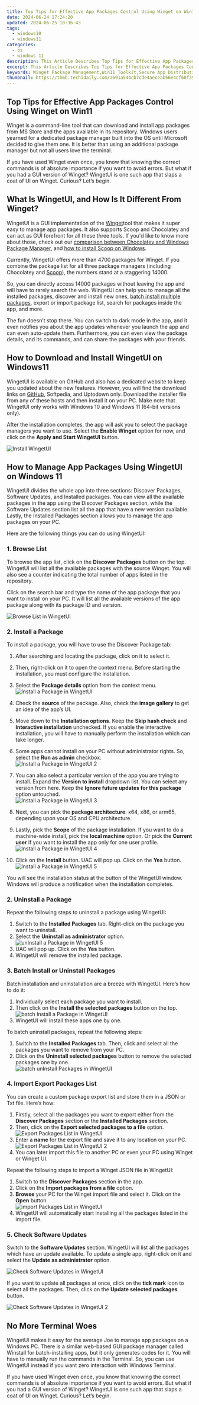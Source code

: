 ```yaml
---
title: Top Tips for Effective App Packages Control Using Winget on Win11
date: 2024-06-24 17:24:20
updated: 2024-06-25 10:36:43
tags:
  - windows10
  - windows11
categories:
  - os
  - windows 11
description: This Article Describes Top Tips for Effective App Packages Control Using Winget on Win11
excerpt: This Article Describes Top Tips for Effective App Packages Control Using Winget on Win11
keywords: Winget Package Management,Win11 Toolkit,Secure App Distribution,Efficient Wings Update,Win11 Package Optimization,Controlled Software Deploy,Winget on Windows 11
thumbnail: https://thmb.techidaily.com/a691a544cb7cde4aeceab56e4cf68f393a99f1feb2da71ac3ca94b7300f4d4b3.jpg
---
```


## Top Tips for Effective App Packages Control Using Winget on Win11

 Winget is a command-line tool that can download and install app packages from MS Store and the apps available in its repository. Windows users yearned for a dedicated package manager built into the OS until Microsoft decided to give them one. It is better than using an additional package manager but not all users love the terminal.

 If you have used Winget even once, you know that knowing the correct commands is of absolute importance if you want to avoid errors. But what if you had a GUI version of Winget? WingetUI is one such app that slaps a coat of UI on Winget. Curious? Let’s begin.

## What Is WingetUI, and How Is It Different From Winget?

 WingetUI is a GUI implementation of the [Winget](https://www.makeuseof.com/how-to-download-install-and-use-the-windows-package-manager-winget/)tool that makes it super easy to manage app packages. It also supports Scoop and Chocolatey and can act as GUI forefront for all these three tools. If you'd like to know more about those, check out our [comparison between Chocolatey and Windows Package Manager](https://www.makeuseof.com/chocolatey-vs-windows-package-manager/), and [how to install Scoop on Windows](https://www.makeuseof.com/windows-install-scoop/).

 Currently, WingetUI offers more than 4700 packages for Winget. If you combine the package list for all three package managers (including Chocolatey and [Scoop](https://www.makeuseof.com/windows-install-scoop/)), the numbers stand at a staggering 14000\.

 So, you can directly access 14000 packages without leaving the app and will have to rarely search the web. WingetUI can help you to manage all the installed packages, discover and install new ones, [batch install multiple packages](https://www.makeuseof.com/export-import-apps-winget-in-windows-11/), export or import package list, search for packages inside the app, and more.

 The fun doesn’t stop there. You can switch to dark mode in the app, and it even notifies you about the app updates whenever you launch the app and can even auto-update them. Furthermore, you can even view the package details, and its commands, and can share the packages with your friends.

## How to Download and Install WingetUI on Windows11

 WingetUI is available on GitHub and also has a dedicated website to keep you updated about the new features. However, you will find the download links on [GitHub](https://github.com/marticliment/WingetUI/releases/latest), Softpedia, and Uptodown only. Download the installer file from any of these hosts and then install it on your PC. Make note that WingetUI only works with Windows 10 and Windows 11 (64-bit versions only).

 After the installation completes, the app will ask you to select the package managers you want to use. Select the **Enable Winget** option for now, and click on the **Apply and Start WingetUI** button.

![Install WingetUI](https://static1.makeuseofimages.com/wordpress/wp-content/uploads/2023/06/install-wingetui.jpg)

## How to Manage App Packages Using WingetUI on Windows 11

 WingetUI divides the whole app into three sections: Discover Packages, Software Updates, and Installed packages. You can view all the available packages in the app using the Discover Packages section, while the Software Updates section list all the app that have a new version available. Lastly, the Installed Packages section allows you to manage the app packages on your PC.

 Here are the following things you can do using WingetUI:

### 1\. Browse List

 To browse the app list, click on the **Discover Packages** button on the top. WingetUI will list all the available packages with the source Winget. You will also see a counter indicating the total number of apps listed in the repository.

 Click on the search bar and type the name of the app package that you want to install on your PC. It will list all the available versions of the app package along with its package ID and version.

![Browse List in WingetUI](https://static1.makeuseofimages.com/wordpress/wp-content/uploads/2023/06/browse-list-in-wingetui.jpg)

### 2\. Install a Package

 To install a package, you will have to use the Discover Package tab:

1. After searching and locating the package, click on it to select it.
2. Then, right-click on it to open the context menu. Before starting the installation, you must configure the installation.
3. Select the **Package details** option from the context menu.  
![Install a Package in WingetUI](https://static1.makeuseofimages.com/wordpress/wp-content/uploads/2023/06/install-a-package-in-wingetui.jpg)
4. Check the **source** of the package. Also, check the **image gallery** to get an idea of the app’s UI.
5. Move down to the **Installation options**. Keep the **Skip hash check** and **Interactive installation** unchecked. If you enable the interactive installation, you will have to manually perform the installation which can take longer.

1. Some apps cannot install on your PC without administrator rights. So, select the **Run as admin** checkbox.  
![Install a Package in WingetUI 2](https://static1.makeuseofimages.com/wordpress/wp-content/uploads/2023/06/install-a-package-in-wingetui-2.jpg)
2. You can also select a particular version of the app you are trying to install. Expand the **Version to install** dropdown list. You can select any version from here. Keep the **Ignore future updates for this package** option untouched.  
![Install a Package in WingetUI 3](https://static1.makeuseofimages.com/wordpress/wp-content/uploads/2023/06/install-a-package-in-wingetui-3.jpg)
3. Next, you can pick the **package architecture**: x64, x86, or arm65, depending upon your OS and CPU architecture.
4. Lastly, pick the **Scope** of the package installation. If you want to do a machine-wide install, pick the **local machine** option. Or pick the **Current user** if you want to install the app only for one user profile.  
![Install a Package in WingetUI 4](https://static1.makeuseofimages.com/wordpress/wp-content/uploads/2023/06/install-a-package-in-wingetui-4.jpg)
5. Click on the **Install** button. UAC will pop up. Click on the **Yes** button.  
![Install a Package in WingetUI 5](https://static1.makeuseofimages.com/wordpress/wp-content/uploads/2023/06/install-a-package-in-wingetui-5.jpg)

 You will see the installation status at the button of the WingetUI window. Windows will produce a notification when the installation completes.

### 2\. Uninstall a Package

 Repeat the following steps to uninstall a package using WingetUI:

1. Switch to the **Installed Packages** tab. Right-click on the package you want to uninstall.
2. Select the **Uninstall as administrator** option.  
![unInstall a Package in WingetUI 5](https://static1.makeuseofimages.com/wordpress/wp-content/uploads/2023/06/uninstall-a-package-in-wingetui-5.jpg)
3. UAC will pop up. Click on the **Yes** button.
4. WingetUI will remove the installed package.

### 3\. Batch Install or Uninstall Packages

 Batch installation and uninstallation are a breeze with WingetUI. Here’s how to do it:

1. Individually select each package you want to install.
2. Then click on the **Install the selected packages** button on the top.  
![batch Install a Package in WingetUI](https://static1.makeuseofimages.com/wordpress/wp-content/uploads/2023/06/batch-install-a-package-in-wingetui.jpg)
3. WingetUI will install these apps one by one.

 To batch uninstall packages, repeat the following steps:

1. Switch to the **Installed Packages** tab. Then, click and select all the packages you want to remove from your PC.
2. Click on the **Uninstall selected packages** button to remove the selected packages one by one.  
![batch unInstall Packages in WingetUI](https://static1.makeuseofimages.com/wordpress/wp-content/uploads/2023/06/batch-uninstall-packages-in-wingetui.jpg)

### 4\. Import Export Packages List

 You can create a custom package export list and store them in a JSON or Txt file. Here’s how:

1. Firstly, select all the packages you want to export either from the **Discover Packages** section or the **Installed Packages** section.
2. Then, click on the **Export selected packages to a file** option.  
![Export Packages List in WingetUI](https://static1.makeuseofimages.com/wordpress/wp-content/uploads/2023/06/export-packages-list-in-wingetui.jpg)
3. Enter a **name** for the export file and save it to any location on your PC.  
![Export Packages List in WingetUI 2](https://static1.makeuseofimages.com/wordpress/wp-content/uploads/2023/06/export-packages-list-in-wingetui-2.jpg)
4. You can later import this file to another PC or even your PC using Winget or Winget UI.

 Repeat the following steps to import a Winget JSON file in WingetUI:

1. Switch to the **Discover Packages** section in the app.
2. Click on the **Import packages from a file** option.
3. **Browse** your PC for the Winget import file and select it. Click on the **Open** button.  
![import Packages List in WingetUI](https://static1.makeuseofimages.com/wordpress/wp-content/uploads/2023/06/import-packages-list-in-wingetui.jpg)
4. WingetUI will automatically start installing all the packages listed in the import file.

### 5\. Check Software Updates

 Switch to the **Software Updates** section. WingetUI will list all the packages which have an update available. To update a single app, right-click on it and select the **Update as administrator** option.

![Check Software Updates in WingetUI](https://static1.makeuseofimages.com/wordpress/wp-content/uploads/2023/06/check-software-updates-in-wingetui.jpg)

 If you want to update all packages at once, click on the **tick mark** icon to select all the packages. Then, click on the **Update selected packages** button.

![Check Software Updates in WingetUI 2](https://static1.makeuseofimages.com/wordpress/wp-content/uploads/2023/06/check-software-updates-in-wingetui-2.jpg)

## No More Terminal Woes

 WingetUi makes it easy for the average Joe to manage app packages on a Windows PC. There is a similar web-based GUI package manager called Winstall for batch-installing apps, but it only generates codes for it. You will have to manually run the commands in the Terminal. So, you can use WingetUI instead if you want zero interaction with Windows Terminal.

 If you have used Winget even once, you know that knowing the correct commands is of absolute importance if you want to avoid errors. But what if you had a GUI version of Winget? WingetUI is one such app that slaps a coat of UI on Winget. Curious? Let’s begin.
